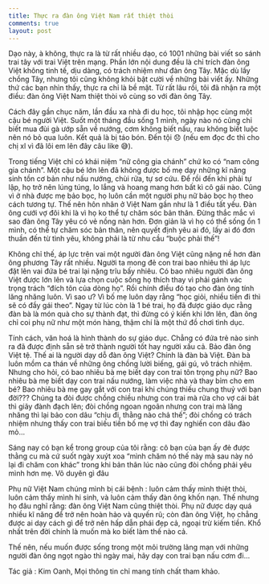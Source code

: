 ```yaml
---
title: Thực ra đàn ông Việt Nam rất thiệt thòi
comments: true
layout: post
---
```

Dạo này, à không, thực ra là từ rất nhiều dạo, có 1001 những bài viết so sánh trai tây với trai Việt trên mạng. Phần lớn nội dung đều là chỉ trích đàn ông Việt không tinh tế, dịu dàng, có trách nhiệm như đàn ông Tây. Mặc dù lấy chồng Tây, nhưng tôi cũng không khỏi bật cười về những bài viết ấy. Những thứ các bạn nhìn thấy, thực ra chỉ là bề mặt. Từ rất lâu rồi, tôi đã nhận ra một điều: đàn ông Việt Nam thiệt thòi vô cùng so với đàn ông Tây.

Cách đây gần chục năm, lần đầu xa nhà đi du học, tôi nhập học cùng một cậu bé người Việt. Suốt một tháng đầu sống 1 mình, ngày nào nó cũng chỉ biết mua đùi gà ướp sẵn về nướng, cơm không biết nấu, rau không biết luộc nên nó bỏ qua luôn. Kết quả là bị táo bón. Đến tội 😞 (nếu em đọc đc thì cho chị xl vì đã lôi em lên đây câu like 😅).

Trong tiếng Việt chỉ có khái niệm “nữ công gia chánh” chứ ko có “nam công gia chánh”. Một cậu bé lớn lên đã không được bố mẹ dạy những kĩ năng sinh tồn cơ bản như nấu nướng, chùi rửa, tự sơ cứu. Để rồi đến khi phải tự lập, họ trở nên lúng túng, lo lắng và hoang mang hơn bất kì cô gái nào. Cũng vì ở nhà được mẹ bảo bọc, họ luôn cần một người phụ nữ bảo bọc họ theo cách tương tự. Thế nên hôn nhân ở Việt Nam gần như là 1 điều tất yếu. Đàn ông cưới vợ đôi khi là vì họ ko thể tự chăm sóc bản thân. Đừng thắc mắc vì sao đàn ông Tây yêu có vẻ nồng nàn hơn. Đơn giản là vì họ có thể sống ổn 1 mình, có thể tự chăm sóc bản thân, nên quyết định yêu ai đó, lấy ai đó đơn thuần đến từ tình yêu, không phải là từ nhu cầu “buộc phải thế”!

Không chỉ thế, áp lực trên vai một người đàn ông Việt cũng nặng nề hơn đàn ông phương Tây rất nhiều. Người ta mong đẻ con trai bao nhiêu thì áp lực đặt lên vai đứa bé trai lại nặng trĩu bấy nhiêu. Có bao nhiêu người đàn ông Việt được lớn lên và lựa chọn cuộc sống họ thích thay vì phải gánh vác trọng trách “đích tôn của dòng họ”. Rồi chính điều đó tạo cho đàn ông tính lăng nhăng luôn. Vì sao ư? Vì bố mẹ luôn dạy rằng “học giỏi, nhiều tiền đi thì sẽ có đầy gái theo”. Ngay từ lúc còn là 1 bé trai, họ đã được giáo dục rằng đàn bà là món quà cho sự thành đạt, thì đừng có ý kiến khi lớn lên, đàn ông chỉ coi phụ nữ như một món hàng, thậm chí là một thứ đồ chơi tình dục.

Tính cách, văn hoá là hình thành do sự giáo dục. Chẳng có đứa trẻ nào sinh ra đã được định sẵn sẽ trở thành người tốt hay người xấu cả. Bảo đàn ông Việt tệ. Thế ai là người dạy dỗ đàn ông Việt? Chính là đàn bà Việt. Đàn bà luôn mồm ca thán về những ông chồng lười biếng, gái gú, vô trách nhiệm. Nhưng cho hỏi, có bao nhiêu bà mẹ biết dạy con trai tôn trọng phụ nữ? Bao nhiêu bà mẹ biết dạy con trai nấu nướng, làm việc nhà và thay bỉm cho em bé? Bao nhiêu bà mẹ gay gắt với con trai khi chúng thiếu chung thuỷ với bạn đời??? Chúng ta đòi được chồng chiều nhưng con trai mà rửa cho vợ cái bát thì giãy đành đạch lên; đòi chồng ngoan ngoãn nhưng con trai mà lăng nhăng thì lại bảo con dâu “chịu đi, thằng nào chả thế”; đòi chồng có trách nhiệm nhưng thấy con trai biếu tiền bố mẹ vợ thì đay nghiến con dâu đào mỏ...

Sáng nay có bạn kể trong group của tôi rằng: cô bạn của bạn ấy đẻ được thằng cu mà cứ suốt ngày xuýt xoa “mình chăm nó thế này mà sau này nó lại đi chăm con khác” trong khi bản thân lúc nào cũng đòi chồng phải yêu mình hơn mẹ. Vô duyên gì đâu

Phụ nữ Việt Nam chúng mình bị cái bệnh : luôn cảm thấy mình thiệt thòi, luôn cảm thấy mình hi sinh, và luôn cảm thấy đàn ông khốn nạn. Thế nhưng họ đâu nghĩ rằng: đàn ông Việt Nam cũng thiệt thòi. Phụ nữ được dạy quá nhiều kĩ năng để trở nên hoàn hảo và quyến rũ; còn đàn ông Việt, họ chẳng được ai dạy cách gì để trở nên hấp dẫn phái đẹp cả, ngoại trừ kiếm tiền. Khổ nhất trên đời chính là muốn mà ko biết làm thế nào cả.

Thế nên, nếu muốn được sống trong một môi trường lãng mạn với những người đàn ông ngọt ngào thì ngày mai, hãy dạy con trai bạn nấu cơm đi...

Tác giả : Kim Oanh,
Mọi thông tin chỉ mang tính chất tham khảo.